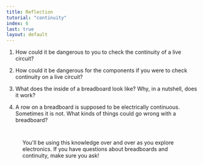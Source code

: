 ```yaml
---
title: Reflection
tutorial: "continuity"
index: 6
last: true
layout: default
---
```


1. How could it be dangerous to you to check the continuity of a live circuit?

1. How could it be dangerous for the components if you were to check continuity on a live circuit?

1. What does the inside of a breadboard look like? Why, in a nutshell, does it work?

1. A row on a breadboard is supposed to be electrically continuous. Sometimes it is not. What kinds of things could go wrong with a breadboard?


<div class="alert alert-success" style="margin:3em;">
<i class="fa fa-magic fa-2x pull-left"></i>
<p>You'll be using this knowledge over and over as you explore electronics. If you have questions about breadboards and continuity, make sure you ask!</p>
</div>
